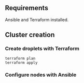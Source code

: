 #

## Requirements
Ansible and Terraform installed.

## Cluster creation
### Create droplets with Terraform
```
terraform plan
terraform apply
```
### Configure nodes with Ansible
